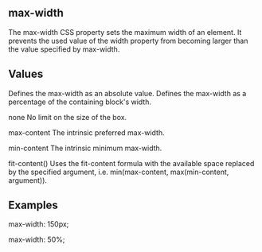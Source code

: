 ## max-width
The max-width CSS property sets the maximum width of an element. It prevents the used value of the width property from becoming larger than the value specified by max-width.

## Values

<length>
Defines the max-width as an absolute value.

<percentage>
Defines the max-width as a percentage of the containing block's width.

none
No limit on the size of the box.

max-content
The intrinsic preferred max-width.

min-content
The intrinsic minimum max-width.

fit-content(<length-percentage>)
Uses the fit-content formula with the available space replaced by the specified argument, i.e. min(max-content, max(min-content, argument)).

## Examples

max-width: 150px;

max-width: 50%;